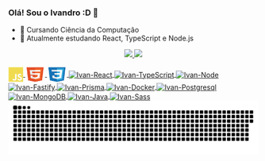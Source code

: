 ### Olá! Sou o Ivandro :D 👋

- 🔭 Cursando Ciência da Computação
- 🌱 Atualmente estudando React, TypeScript e Node.js
<div align="center">
  <a href="https://github.com/ivandronovais">
  <img height="160em" src="https://github-readme-stats.vercel.app/api?username=ivandronovais&show_icons=true&theme=dracula&include_all_commits=true&count_private=true"/>
  <img height="160em" src="https://github-readme-stats.vercel.app/api/top-langs/?username=ivandronovais&layout=compact&langs_count=7&theme=dracula"/>
</div>
<div style="display: inline_block"><br>
  <img class="icon" align="center" alt="Ivan-JS" height="30" src="https://raw.githubusercontent.com/devicons/devicon/master/icons/javascript/javascript-plain.svg">
  <img class="icon" align="center" alt="Ivan-HTML" height="30" width="40" src="https://raw.githubusercontent.com/devicons/devicon/master/icons/html5/html5-original.svg">
  <img class="icon" align="center" alt="Ivan-CSS" height="30" width="40" src="https://raw.githubusercontent.com/devicons/devicon/master/icons/css3/css3-original.svg">
  <img class="icon" align="center" alt="Ivan-React" height="30" width="40" src="https://cdn.jsdelivr.net/gh/devicons/devicon@latest/icons/react/react-original.svg" />
  <img class="icon" align="center" alt="Ivan-TypeScript" height="30" width="40" src="https://cdn.jsdelivr.net/gh/devicons/devicon@latest/icons/typescript/typescript-original.svg" />
  <img class="icon" align="center" alt="Ivan-Node" height="30" width="40" src="https://cdn.jsdelivr.net/gh/devicons/devicon@latest/icons/nodejs/nodejs-original-wordmark.svg" />
  <img class="icon" align="center" alt="Ivan-Fastify" height="30" width="40" src="https://cdn.jsdelivr.net/gh/devicons/devicon@latest/icons/fastify/fastify-original.svg" />
  <img class="icon" align="center" alt="Ivan-Prisma" height="30" width="40" src="https://cdn.jsdelivr.net/gh/devicons/devicon@latest/icons/prisma/prisma-original.svg" />
  <img class="icon" align="center" alt="Ivan-Docker" height="30" width="40" src="https://cdn.jsdelivr.net/gh/devicons/devicon@latest/icons/docker/docker-original-wordmark.svg" />
  <img class="icon" align="center" alt="Ivan-Postgresql" height="30" width="40" src="https://cdn.jsdelivr.net/gh/devicons/devicon/icons/postgresql/postgresql-original-wordmark.svg">
  <img class="icon" align="center" alt="Ivan-MongoDB" height="30" width="40" src="https://cdn.jsdelivr.net/gh/devicons/devicon@latest/icons/mongodb/mongodb-original.svg" />
  <img class="icon" align="center" alt="Ivan-Java" height="30" width="40" src="https://cdn.jsdelivr.net/gh/devicons/devicon/icons/java/java-original.svg">
  <img class="icon" align="center" alt="Ivan-Sass" height="30" width="40" src="https://cdn.jsdelivr.net/gh/devicons/devicon/icons/sass/sass-original.svg">

  <picture>
  <source media="(prefers-color-scheme: dark)" srcset="https://raw.githubusercontent.com/ivandronovais/ivandronovais/output/github-contribution-grid-snake-dark.svg">
  <source media="(prefers-color-scheme: light)" srcset="https://raw.githubusercontent.com/ivandronovais/ivandronovais/output/github-contribution-grid-snake.svg">
  <img alt="github contribution grid snake animation" src="https://raw.githubusercontent.com/ivandronovais/ivandronovais/output/github-contribution-grid-snake.svg">
</picture>
</div>


